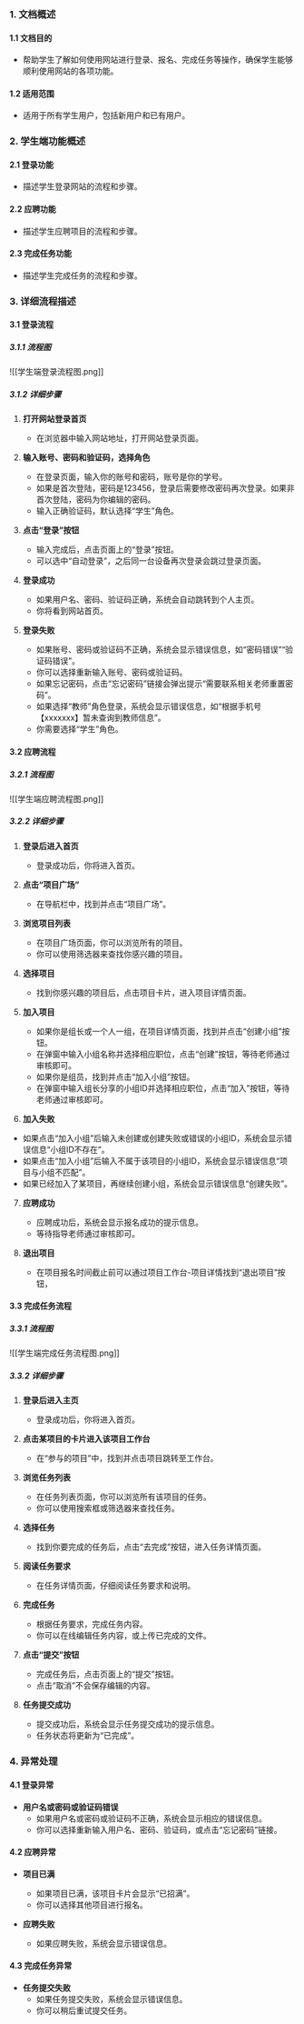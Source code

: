 
### 1. 文档概述
#### 1.1 文档目的
- 帮助学生了解如何使用网站进行登录、报名、完成任务等操作，确保学生能够顺利使用网站的各项功能。

#### 1.2 适用范围
- 适用于所有学生用户，包括新用户和已有用户。

### 2. 学生端功能概述
#### 2.1 登录功能
- 描述学生登录网站的流程和步骤。

#### 2.2 应聘功能
- 描述学生应聘项目的流程和步骤。

#### 2.3 完成任务功能
- 描述学生完成任务的流程和步骤。

### 3. 详细流程描述
#### 3.1 登录流程
##### 3.1.1 流程图
![[学生端登录流程图.png]]

##### 3.1.2 详细步骤
1. **打开网站登录首页**
   - 在浏览器中输入网站地址，打开网站登录页面。

2. **输入账号、密码和验证码，选择角色**
   - 在登录页面，输入你的账号和密码，账号是你的学号。
   - 如果是首次登陆，密码是123456，登录后需要修改密码再次登录。如果非首次登陆，密码为你编辑的密码。
   - 输入正确验证码，默认选择“学生”角色。

4. **点击“登录”按钮**
   - 输入完成后，点击页面上的“登录”按钮。
   - 可以选中“自动登录”，之后同一台设备再次登录会跳过登录页面。

5. **登录成功**
   - 如果用户名、密码、验证码正确，系统会自动跳转到个人主页。
   - 你将看到网站首页。

6. **登录失败**
   - 如果账号、密码或验证码不正确，系统会显示错误信息，如“密码错误”“验证码错误”。
   - 你可以选择重新输入账号、密码或验证码。
   - 如果忘记密码，点击“忘记密码”链接会弹出提示“需要联系相关老师重置密码”。
   - 如果选择“教师”角色登录，系统会显示错误信息，如“根据手机号【xxxxxxx】暂未查询到教师信息”。
   - 你需要选择“学生”角色。

#### 3.2 应聘流程
##### 3.2.1 流程图
![[学生端应聘流程图.png]]

##### 3.2.2 详细步骤
1. **登录后进入首页**
   - 登录成功后，你将进入首页。

2. **点击“项目广场”**
   - 在导航栏中，找到并点击“项目广场”。

3. **浏览项目列表**
   - 在项目广场页面，你可以浏览所有的项目。
   - 你可以使用筛选器来查找你感兴趣的项目。

4. **选择项目**
   - 找到你感兴趣的项目后，点击项目卡片，进入项目详情页面。

5. **加入项目**
   - 如果你是组长或一个人一组，在项目详情页面，找到并点击“创建小组”按钮。
   - 在弹窗中输入小组名称并选择相应职位，点击“创建”按钮，等待老师通过审核即可。
   - 如果你是组员，找到并点击“加入小组”按钮。
   - 在弹窗中输入组长分享的小组ID并选择相应职位，点击“加入”按钮，等待老师通过审核即可。

6. **加入失败**
- 如果点击“加入小组”后输入未创建或创建失败或错误的小组ID，系统会显示错误信息“小组ID不存在”。
- 如果点击“加入小组”后输入不属于该项目的小组ID，系统会显示错误信息“项目与小组不匹配”。
- 如果已经加入了某项目，再继续创建小组，系统会显示错误信息“创建失败”。

7. **应聘成功**
   - 应聘成功后，系统会显示报名成功的提示信息。
   - 等待指导老师通过审核即可。

8. **退出项目**
   - 在项目报名时间截止前可以通过项目工作台-项目详情找到“退出项目”按钮，

#### 3.3 完成任务流程
##### 3.3.1 流程图
![[学生端完成任务流程图.png]]

##### 3.3.2 详细步骤
1. **登录后进入主页**
   - 登录成功后，你将进入首页。

2. **点击某项目的卡片进入该项目工作台**
   - 在“参与的项目”中，找到并点击项目跳转至工作台。

3. **浏览任务列表**
   - 在任务列表页面，你可以浏览所有该项目的任务。
   - 你可以使用搜索框或筛选器来查找任务。

4. **选择任务**
   - 找到你要完成的任务后，点击“去完成”按钮，进入任务详情页面。

5. **阅读任务要求**
   - 在任务详情页面，仔细阅读任务要求和说明。

6. **完成任务**
   - 根据任务要求，完成任务内容。
   - 你可以在线编辑任务内容，或上传已完成的文件。

7. **点击“提交”按钮**
   - 完成任务后，点击页面上的“提交”按钮。
   - 点击“取消”不会保存编辑的内容。

8. **任务提交成功**
   - 提交成功后，系统会显示任务提交成功的提示信息。
   - 任务状态将更新为“已完成”。

### 4. 异常处理
#### 4.1 登录异常
- **用户名或密码或验证码错误**
  - 如果用户名或密码或验证码不正确，系统会显示相应的错误信息。
  - 你可以选择重新输入用户名、密码、验证码，或点击“忘记密码”链接。

#### 4.2 应聘异常
- **项目已满**
  - 如果项目已满，该项目卡片会显示“已招满”。
  - 你可以选择其他项目进行报名。

- **应聘失败**
  - 如果应聘失败，系统会显示错误信息。

#### 4.3 完成任务异常
- **任务提交失败**
  - 如果任务提交失败，系统会显示错误信息。
  - 你可以稍后重试提交任务。


